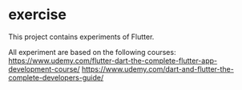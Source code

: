 # exercise

This project contains experiments of Flutter.

All experiment are based on the following courses:
https://www.udemy.com/flutter-dart-the-complete-flutter-app-development-course/
https://www.udemy.com/dart-and-flutter-the-complete-developers-guide/
